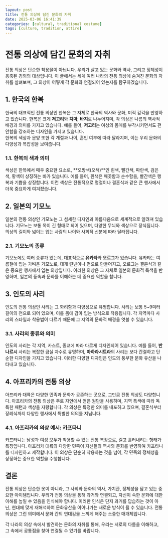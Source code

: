 ```yaml
---
layout: post
title: 전통 의상에 담긴 문화의 자취
date: 2025-03-06 16:41:39
categories: [cultural, traditional costume]
tags: [culture, tradition, attire]
---
```


# 전통 의상에 담긴 문화의 자취

전통 의상은 단순한 착용물이 아닙니다. 우리가 살고 있는 문화와 역사, 그리고 정체성이 응축된 경외의 대상입니다. 이 글에서는 세계 여러 나라의 전통 의상에 숨겨진 문화의 자취를 살펴보며, 그 의상이 어떻게 각 문화와 연결되어 있는지를 탐구하겠습니다.

## 1. 한국의 한복

한국의 대표적인 전통 의상인 한복은 그 자체로 한국의 역사와 문화, 미적 감각을 반영하고 있습니다. 한복은 크게 **저고리**와 **치마**, **바지**로 나누어지며, 각 의상은 나름의 역사적 배경과 의미를 가지고 있습니다. 예를 들어, **저고리**는 여성의 몸매를 부각시키면서도 편안함을 강조하는 디자인을 가지고 있습니다.  
한복의 색상과 문양 또한 각 계절과 나이, 혼인 여부에 따라 달라지며, 이는 우리 문화의 다양성과 복잡성을 보여줍니다.

### 1.1. 한복의 색과 의미

색상은 한복에서 매우 중요한 요소로, **오방색(오색)**인 흰색, 빨간색, 파란색, 검은색, 황색이 상징하는 바가 있습니다. 예를 들어, 흰색은 깨끗함과 순수함을, 빨간색은 행복과 기쁨을 상징합니다. 이런 색상은 전통적으로 명절이나 결혼식과 같은 큰 행사에서 더욱 중요하게 여겨졌습니다.

## 2. 일본의 기모노

일본의 전통 의상인 기모노는 그 섬세한 디자인과 아름다움으로 세계적으로 알려져 있습니다. 기모노는 보통 목이 긴 형태로 되어 있으며, 다양한 무늬와 색상으로 장식됩니다. 의상의 길이와 넓이는 입는 사람의 나이와 사회적 신분에 따라 달라집니다.

### 2.1. 기모노의 종류

기모노에도 여러 종류가 있는데, 대표적으로 **유카타**와 **오르그**가 있습니다. 유카타는 여름철에 입는 가벼운 기모노로, 대개 린넨이나 면으로 만들어지고, 오르그는 결혼식과 같은 중요한 행사에서 입는 의상입니다. 이러한 의상은 그 자체로 일본의 문화적 특색을 반영하며, 일본의 풍속과 문화를 이해하는 데 중요한 역할을 합니다.

## 3. 인도의 사리

인도의 전통 의상인 사리는 그 화려함과 다양성으로 유명합니다. 사리는 보통 5~9미터 길이의 천으로 되어 있으며, 이를 몸에 감아 입는 방식으로 착용됩니다. 각 지역마다 사리의 스타일과 착용법이 다르기 때문에 그 지역의 문화적 배경을 엿볼 수 있습니다.

### 3.1. 사리의 종류와 의미

인도의 사리는 각 지역, 카스트, 종교에 따라 다르게 디자인되어 있습니다. 예를 들어, **반나르시** 사리는 복잡한 금실 자수로 유명하며, **마하라시트라**의 사리는 보다 간결하고 단순한 디자인을 가지고 있습니다. 이러한 다양한 디자인은 인도의 풍부한 문화 유산을 나타내고 있습니다.

## 4. 아프리카의 전통 의상

아프리카 대륙은 다양한 민족과 문화가 공존하는 곳으로, 그만큼 전통 의상도 다양합니다. 아프리카의 전통 의상은 주로 자연에서 얻은 원단을 사용하며, 지역 특색에 따라 독특한 패턴과 색상을 자랑합니다. 각 의상은 특정한 의미를 내포하고 있으며, 결혼식부터 장례식까지 다양한 행사에서 특별한 의의를 지닙니다.

### 4.1. 아프리카의 의상 예시: **카프타니**

카프타니는 남성과 여성 모두가 착용할 수 있는 전통 복장으로, 길고 흘러내리는 형태가 특징입니다. 아프리카 대륙의 다양한 민족이 자신들의 역사와 문화를 반영하여 카프타니를 디자인하고 제작합니다. 이 의상은 단순히 착용하는 것을 넘어, 각 민족의 정체성을 상징하는 중요한 역할을 수행합니다.

## 결론

전통 의상은 단순한 옷이 아니라, 그 사회와 문화의 역사, 가치관, 정체성을 담고 있는 중요한 아이템입니다. 우리가 전통 의상을 통해 과거와 연결되고, 자신이 속한 문화에 대한 이해를 높일 수 있음을 인식해야 합니다. 이러한 인식은 단지 과거를 답습하는 것이 아닌, 현대에 맞게 재해석하여 문화유산을 이어나가는 새로운 방식이 될 수 있습니다. 전통 의상은 그런 의미에서 문화 간의 연대감을 느끼게 해주는 소중한 매개체입니다.

각 나라의 의상 속에서 발견하는 문화의 자취를 통해, 우리는 서로의 다름을 이해하고, 그 속에서 공통점을 찾아 연결될 수 있기를 바랍니다.